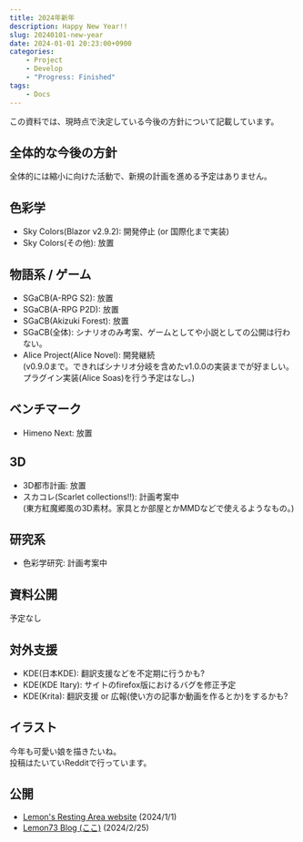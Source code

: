 ```yaml
---
title: 2024年新年
description: Happy New Year!!
slug: 20240101-new-year
date: 2024-01-01 20:23:00+0900
categories:
    - Project
    - Develop
    - "Progress: Finished"
tags:
    - Docs
---
```


この資料では、現時点で決定している今後の方針について記載しています。

## 全体的な今後の方針
全体的には縮小に向けた活動で、新規の計画を進める予定はありません。

## 色彩学
- Sky Colors(Blazor v2.9.2): 開発停止 (or 国際化まで実装)
- Sky Colors(その他): 放置

## 物語系 / ゲーム
- SGaCB(A-RPG S2): 放置
- SGaCB(A-RPG P2D): 放置
- SGaCB(Akizuki Forest): 放置
- SGaCB(全体): シナリオのみ考案、ゲームとしてや小説としての公開は行わない。
- Alice Project(Alice Novel): 開発継続<br />
(v0.9.0まで。できればシナリオ分岐を含めたv1.0.0の実装までが好ましい。 プラグイン実装(Alice Soas)を行う予定はなし。)

## ベンチマーク
- Himeno Next: 放置

## 3D
- 3D都市計画: 放置
- スカコレ(Scarlet collections!!): 計画考案中<br />
(東方紅魔郷風の3D素材。家具とか部屋とかMMDなどで使えるようなもの。)

## 研究系
- 色彩学研究: 計画考案中

## 資料公開
予定なし

## 対外支援
- KDE(日本KDE): 翻訳支援などを不定期に行うかも?
- KDE(KDE Itary): サイトのfirefox版におけるバグを修正予定
- KDE(Krita): 翻訳支援 or 広報(使い方の記事か動画を作るとか)をするかも?

## イラスト
今年も可愛い娘を描きたいね。<br />
投稿はたいていRedditで行っています。

## 公開
- [Lemon's Resting Area website](https://lemon73-computing.github.io/docs/20240101-new-year) (2024/1/1)
- [Lemon73 Blog (ここ)](./) (2024/2/25)
